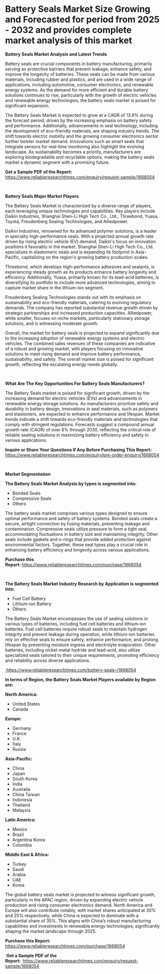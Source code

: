 <p><h1>Battery Seals Market Size Growing and Forecasted for period from 2025 - 2032 and provides complete market analysis of this market</h1></p><p><strong>Battery Seals Market Analysis and Latest Trends</strong></p>
<p><p>Battery seals are crucial components in battery manufacturing, primarily serving as protective barriers that prevent leakage, enhance safety, and improve the longevity of batteries. These seals can be made from various materials, including rubber and plastics, and are used in a wide range of applications, including automotive, consumer electronics, and renewable energy systems. As the demand for more efficient and durable battery solutions continues to rise, particularly with the growth of electric vehicles and renewable energy technologies, the battery seals market is poised for significant expansion.</p><p>The Battery Seals Market is expected to grow at a CAGR of 13.9% during the forecast period, driven by the increasing emphasis on battery safety and performance. Additionally, advancements in seal technology, including the development of eco-friendly materials, are shaping industry trends. The shift towards electric mobility and the growing consumer electronics sector further bolster market demand. Innovations such as smart seals that integrate sensors for real-time monitoring also highlight the evolving landscape. As sustainability becomes a priority, manufacturers are exploring biodegradable and recyclable options, making the battery seals market a dynamic segment with a promising future.</p></p>
<p><strong>Get a Sample PDF of the Report:&nbsp;</strong> <a href="https://www.reliableresearchtimes.com/enquiry/request-sample/1668054?utm_campaign=3647&utm_medium=2&utm_source=Github&utm_content=ia&utm_term=17042025&utm_id=battery-seals">https://www.reliableresearchtimes.com/enquiry/request-sample/1668054</a></p>
<p>&nbsp;</p>
<p><strong>Battery Seals Major Market Players</strong></p>
<p><p>The Battery Seals Market is characterized by a diverse range of players, each leveraging unique technologies and capabilities. Key players include Daikin Industries, Shanghai Shen-Li High Tech Co., Ltd., Threebond, Yuasa, Toyota, Freudenberg Sealing Technologies, and Alliedpower. </p><p>Daikin Industries, renowned for its advanced polymer solutions, is a leader in specialty high-performance seals. With a projected annual growth rate driven by rising electric vehicle (EV) demand, Daikin's focus on innovation positions it favorably in the market. Shanghai Shen-Li High Tech Co., Ltd. specializes in elastomeric seals and is expanding its footprint in Asia-Pacific, capitalizing on the region's growing battery production scales.</p><p>Threebond, which develops high-performance adhesives and sealants, is experiencing steady growth as its products enhance battery longevity and efficiency. Additionally, Yuasa, primarily known for its lead-acid batteries, is diversifying its portfolio to include more advanced technologies, aiming to capture market share in the lithium-ion segment.</p><p>Freudenberg Sealing Technologies stands out with its emphasis on sustainability and eco-friendly materials, catering to evolving regulatory demands. The company has reported substantial revenue growth driven by strategic partnerships and increased production capacities. Alliedpower, while smaller, focuses on niche markets, particularly stationary storage solutions, and is witnessing moderate growth.</p><p>Overall, the market for battery seals is projected to expand significantly due to the increasing adoption of renewable energy systems and electric vehicles. The combined sales revenues of these companies are indicative of a robust and growing market, with players focusing on innovative solutions to meet rising demand and improve battery performance, sustainability, and safety. The overall market size is poised for significant growth, reflecting the escalating energy needs globally.</p></p>
<p>&nbsp;</p>
<p><strong>What Are The Key Opportunities For Battery Seals Manufacturers?</strong></p>
<p><p>The Battery Seals market is poised for significant growth, driven by the increasing demand for electric vehicles (EVs) and advancements in renewable energy storage solutions. As manufacturers prioritize safety and durability in battery design, innovations in seal materials, such as polymers and elastomers, are expected to enhance performance and lifespan. Market trends indicate a shift towards eco-friendly materials and technologies that comply with stringent regulations. Forecasts suggest a compound annual growth rate (CAGR) of over 6% through 2030, reflecting the critical role of reliable sealing solutions in maximizing battery efficiency and safety in various applications.</p></p>
<p><strong>Inquire or Share Your Questions If Any Before Purchasing This Report:</strong> <a href="https://www.reliableresearchtimes.com/enquiry/pre-order-enquiry/1668054?utm_campaign=3647&utm_medium=2&utm_source=Github&utm_content=ia&utm_term=17042025&utm_id=battery-seals">https://www.reliableresearchtimes.com/enquiry/pre-order-enquiry/1668054</a></p>
<p>&nbsp;</p>
<p><strong>Market Segmentation</strong></p>
<p><strong>The Battery Seals Market Analysis by types is segmented into:</strong></p>
<p><ul><li>Bonded Seals</li><li>Compressive Seals</li><li>Others</li></ul></p>
<p><p>The battery seals market comprises various types designed to ensure optimal performance and safety of battery systems. Bonded seals create a secure, airtight connection by fusing materials, preventing leakage and contamination. Compressive seals utilize pressure to form a tight seal, accommodating fluctuations in battery size and maintaining integrity. Other seals include gaskets and o-rings that provide added protection against environmental factors. Together, these seal types play a crucial role in enhancing battery efficiency and longevity across various applications.</p></p>
<p><strong>Purchase this Report:&nbsp;</strong><a href="https://www.reliableresearchtimes.com/purchase/1668054?utm_campaign=3647&utm_medium=2&utm_source=Github&utm_content=ia&utm_term=17042025&utm_id=battery-seals">https://www.reliableresearchtimes.com/purchase/1668054</a></p>
<p>&nbsp;</p>
<p><strong>The Battery Seals Market Industry Research by Application is segmented into:</strong></p>
<p><ul><li>Fuel Cell Battery</li><li>Lithium-ion Battery</li><li>Others</li></ul></p>
<p><p>The Battery Seals Market encompasses the use of sealing solutions in various types of batteries, including fuel cell batteries and lithium-ion batteries. Fuel cell batteries require robust seals to maintain hydrogen integrity and prevent leakage during operation, while lithium-ion batteries rely on effective seals to ensure safety, enhance performance, and prolong lifespan by preventing moisture ingress and electrolyte evaporation. Other batteries, including nickel-metal hydride and lead-acid, also utilize specialized seals tailored to their unique requirements, promoting efficiency and reliability across diverse applications.</p></p>
<p><a href="https://www.reliableresearchtimes.com/battery-seals-r1668054?utm_campaign=3647&utm_medium=2&utm_source=Github&utm_content=ia&utm_term=17042025&utm_id=battery-seals">&nbsp;https://www.reliableresearchtimes.com/battery-seals-r1668054</a></p>
<p><strong>In terms of Region, the Battery Seals Market Players available by Region are:</strong></p>
<p>
    <p> <strong> North America: </strong>
        <ul>
            <li>United States</li>
            <li>Canada</li>
        </ul>
        </p> 
    <p> <strong> Europe: </strong>
        <ul>
            <li>Germany</li>
            <li>France</li>
            <li>U.K.</li>
            <li>Italy</li>
            <li>Russia</li>
        </ul>
        </p> 
    <p> <strong> Asia-Pacific: </strong>
        <ul>
            <li>China</li>
            <li>Japan</li>
            <li>South Korea</li>
            <li>India</li>
            <li>Australia</li>
            <li>China Taiwan</li>
            <li>Indonesia</li>
            <li>Thailand</li>
            <li>Malaysia</li>
        </ul>
        </p> 
    <p> <strong> Latin America: </strong>
        <ul>
            <li>Mexico</li>
            <li>Brazil</li>
            <li>Argentina Korea</li>
            <li>Colombia</li>
        </ul>
        </p> 
    <p> <strong> Middle East & Africa: </strong>
        <ul>
            <li>Turkey</li>
            <li>Saudi</li>
            <li>Arabia</li>
            <li>UAE</li>
            <li>Korea</li>
        </ul>
    </p>
    </p>
<p><p>The global battery seals market is projected to witness significant growth, particularly in the APAC region, driven by expanding electric vehicle production and rising consumer electronics demand. North America and Europe will also contribute notably, with market shares anticipated at 30% and 25% respectively, while China is expected to dominate with a substantial share of 35%. This aligns with China’s robust manufacturing capabilities and investments in renewable energy technologies, significantly shaping the market landscape through 2025.</p></p>
<p><strong>Purchase this Report: </strong><a href="https://www.reliableresearchtimes.com/purchase/1668054?utm_campaign=3647&utm_medium=2&utm_source=Github&utm_content=ia&utm_term=17042025&utm_id=battery-seals">https://www.reliableresearchtimes.com/purchase/1668054</a></p>
<p>&nbsp;<strong>Get a Sample PDF of the Report:&nbsp;&nbsp;</strong><a href="https://www.reliableresearchtimes.com/enquiry/request-sample/1668054?utm_campaign=3647&utm_medium=2&utm_source=Github&utm_content=ia&utm_term=17042025&utm_id=battery-seals">https://www.reliableresearchtimes.com/enquiry/request-sample/1668054</a></p>
<p><strong></strong></p>
<p><p></p><p></p><p></p></p>